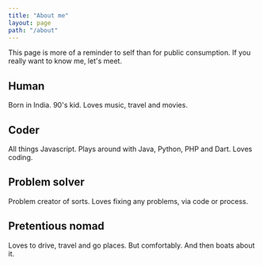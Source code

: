```yaml
---
title: "About me"
layout: page
path: "/about"
---
```


This page is more of a reminder to self than for public consumption. If you really want to know me, let's meet.

## Human
Born in India. 90's kid. Loves music, travel and movies.

## Coder
All things Javascript. Plays around with Java, Python, PHP and Dart. Loves coding.

## Problem solver
Problem creator of sorts. Loves fixing any problems, via code or process.

## Pretentious nomad
Loves to drive, travel and go places. But comfortably. And then boats about it.
